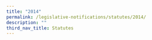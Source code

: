 ```yaml
---
title: "2014"
permalink: /legislative-notifications/statutes/2014/
description: ""
third_nav_title: Statutes
---
```

